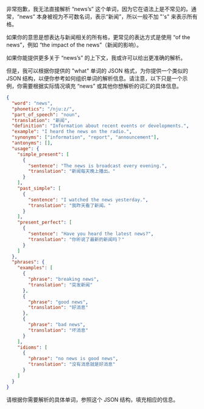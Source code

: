 非常抱歉，我无法直接解析 “news’s” 这个单词，因为它在语法上是不常见的。通常，“news” 本身被视为不可数名词，表示“新闻”，所以一般不加 "'s" 来表示所有格。

如果你的意思是想表达与新闻相关的所有格，更常见的表达方式是使用 “of the news”，例如 “the impact of the news”（新闻的影响）。

如果你能提供更多关于 “news’s” 的上下文，我或许可以给出更准确的解析。

但是，我可以根据你提供的 "what" 单词的 JSON 格式，为你提供一个类似的 JSON 结构，以便你参考如何组织单词的解析信息。请注意，以下只是一个示例，你需要根据实际情况填充 “news” 或其他你想解析的词汇的具体信息。

```json
{
  "word": "news",
  "phonetics": "/njuːz/",
  "part_of_speech": "noun",
  "translation": "新闻",
  "definition": "Information about recent events or developments.",
  "example": "I heard the news on the radio.",
  "synonyms": ["information", "report", "announcement"],
  "antonyms": [],
  "usage": {
    "simple_present": [
      {
        "sentence": "The news is broadcast every evening.",
        "translation": "新闻每天晚上播出。"
      }
    ],
    "past_simple": [
      {
        "sentence": "I watched the news yesterday.",
        "translation": "我昨天看了新闻。"
      }
    ],
    "present_perfect": [
      {
        "sentence": "Have you heard the latest news?",
        "translation": "你听说了最新的新闻吗？"
      }
    ]
  },
  "phrases": {
    "examples": [
      {
        "phrase": "breaking news",
        "translation": "突发新闻"
      },
      {
        "phrase": "good news",
        "translation": "好消息"
      },
      {
        "phrase": "bad news",
        "translation": "坏消息"
      }
    ],
    "idioms": [
      {
        "phrase": "no news is good news",
        "translation": "没有消息就是好消息"
      }
    ]
  }
}
```

请根据你需要解析的具体单词，参照这个 JSON 结构，填充相应的信息。
 